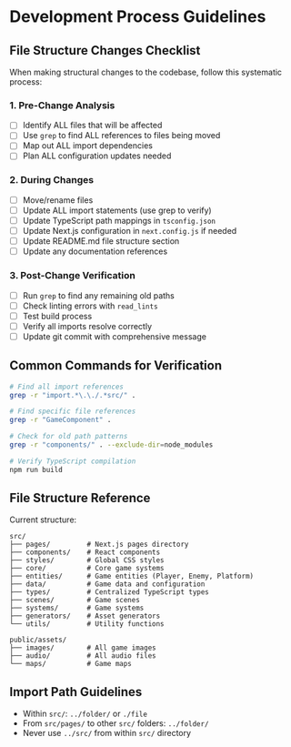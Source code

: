 # Development Process Guidelines

## File Structure Changes Checklist

When making structural changes to the codebase, follow this systematic process:

### 1. Pre-Change Analysis

- [ ] Identify ALL files that will be affected
- [ ] Use `grep` to find ALL references to files being moved
- [ ] Map out ALL import dependencies
- [ ] Plan ALL configuration updates needed

### 2. During Changes

- [ ] Move/rename files
- [ ] Update ALL import statements (use grep to verify)
- [ ] Update TypeScript path mappings in `tsconfig.json`
- [ ] Update Next.js configuration in `next.config.js` if needed
- [ ] Update README.md file structure section
- [ ] Update any documentation references

### 3. Post-Change Verification

- [ ] Run `grep` to find any remaining old paths
- [ ] Check linting errors with `read_lints`
- [ ] Test build process
- [ ] Verify all imports resolve correctly
- [ ] Update git commit with comprehensive message

## Common Commands for Verification

```bash
# Find all import references
grep -r "import.*\.\./.*src/" .

# Find specific file references
grep -r "GameComponent" .

# Check for old path patterns
grep -r "components/" . --exclude-dir=node_modules

# Verify TypeScript compilation
npm run build
```

## File Structure Reference

Current structure:

```
src/
├── pages/         # Next.js pages directory
├── components/    # React components
├── styles/        # Global CSS styles
├── core/          # Core game systems
├── entities/      # Game entities (Player, Enemy, Platform)
├── data/          # Game data and configuration
├── types/         # Centralized TypeScript types
├── scenes/        # Game scenes
├── systems/       # Game systems
├── generators/    # Asset generators
└── utils/         # Utility functions

public/assets/
├── images/        # All game images
├── audio/         # All audio files
└── maps/          # Game maps
```

## Import Path Guidelines

- Within `src/`: `../folder/` or `./file`
- From `src/pages/` to other `src/` folders: `../folder/`
- Never use `../src/` from within `src/` directory
